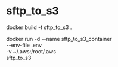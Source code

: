 # sftp_to_s3

docker build -t sftp_to_s3 .

docker run -d --name sftp_to_s3_container \
  --env-file .env \
  -v ~/.aws:/root/.aws \
  sftp_to_s3